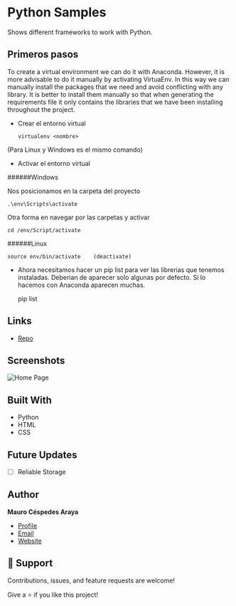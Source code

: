   # Python Samples
  Shows different frameworks to work with Python.

  ## Primeros pasos

  To create a virtual environment we can do it with Anaconda. However, it is more advisable to do it manually by activating VirtuaEnv. In this way we can manually install the packages that we need and avoid conflicting with any library. It is better to install them manually so that when generating the requirements file it only contains the libraries that we have been installing throughout the project.

  - Crear el entorno virtual

        virtualenv <nombre>

  (Para Linux y Windows es el mismo comando)

  - Activar el entorno virtual

  ######Windows

  Nos posicionamos en la carpeta del proyecto

    .\env\Scripts\activate

  Otra forma en navegar por las carpetas y activar

    cd /env/Script/activate

  ######Linux

    source env/bin/activate    (deactivate)

  - Ahora necesitamos hacer un pip list para ver las librerias que tenemos instaladas. Deberian de aparecer solo algunas por defecto. Si lo hacemos con Anaconda aparecen muchas.

	  pip list

  ## Links

   - [Repo](https://github.com/mcespedesWK/PythonSamples)

   ## Screenshots

   ![Home Page](/img/download.jfif)


   ## Built With

   - Python
   - HTML
   - CSS

   ## Future Updates

   - [ ] Reliable Storage

   ## Author

   **Mauro Céspedes Araya**

   - [Profile](https://github.com/rohit19060 "Rohit jain")
   - [Email](mailto:mauro.cespedesaraya@wolterskluwer.com?subject=Hi "Hi!")
   - [Website](https://maurocespedes.notion.site/Mauro-C-spedes-Araya-dd59fd760a8b4060ae1423ad78b1e2f3)

   ## 🤝 Support

   Contributions, issues, and feature requests are welcome!

   Give a ⭐️ if you like this project!
